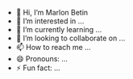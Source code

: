 - 👋 Hi, I’m Marlon Betin
- 👀 I’m interested in ...
- 🌱 I’m currently learning ...
- 💞️ I’m looking to collaborate on ...
- 📫 How to reach me ...
- 😄 Pronouns: ...
- ⚡ Fun fact: ...

<!---
CodeByMarlon/CodeByMarlon is a ✨ special ✨ repository because its `README.md` (this file) appears on your GitHub profile.
You can click the Preview link to take a look at your changes.
--->
